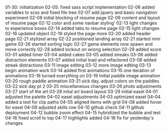 01-30: initialization
02-05: fixed sass script implementation
02-06 added variables to scss and fixed file tree
02-07 add jquery and basic navigation experiment
02-08 initial blocking of resume page
02-09 content and layout of resume page
02-12 color and some navbar styling'
02-13 light changes to experience boxes
02-14 added tabs to resume page
02-15 light changes
02-16 updated object
02-19 styled the page more
02-20 added header page
02-21 stylized array
02-22 positioned landing array
02-21 started mini game
02-26 started sorting logic
02-27 game elements now spawn and move correctly
02-28 added lockout on wrong selection
02-29 added score
03-01 added timer
03-04 added cakes
03-05 added streaks
03-06 added distraction elements
03-07 added initial load and refactored
03-08 added streak distractions
03-11 image editing
03-12 more image editing
03-13 begin animation work
03-14 added first animations
03-15 one iteration of animations
03-18 turned everything on
03-19 Initial paddle image animation
03-20 rough paddle animation
03-21 sick day, adjust colors on the paddles
03-22 sick day pt 2
03-25 miscellaneous changes
03-26 photo adjustments
03-27 start of the art
03-28 inital art board layout
03-29 initial easel
04-01 adjusted the palette
04-02 easel adjustments
04-03 optimized easel
04-04 added a test for clip paths
04-05 aligned items with grid
04-08 added hover for easel
04-09 adjusted skills row
04-10 github check
04-11 github deployment
04-12 bubble zoom effect
04-15 hybridized the bubble and test
04-16 fixed scroll to top
04-17 highlights added
04-18 fix for yesterday's changes